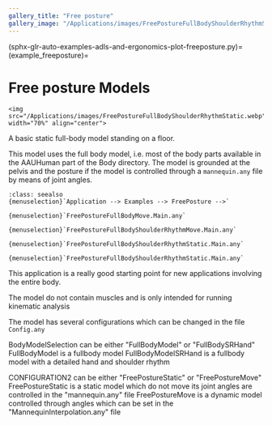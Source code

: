 ```yaml
---
gallery_title: "Free posture"
gallery_image: "/Applications/images/FreePostureFullBodyShoulderRhythmStatic.webp"
---
```


(sphx-glr-auto-examples-adls-and-ergonomics-plot-freeposture.py)=
(example_freeposture)=
# Free posture Models


````{sidebar} **Example**
<img src="/Applications/images/FreePostureFullBodyShoulderRhythmStatic.webp" width="70%" align="center">

````

A basic static full-body model standing on a floor.


This model uses the full body model, i.e. most of the body parts available
in the AAUHuman part of the Body directory. The model is grounded at the
pelvis and the posture if the model is controlled through a `mannequin.any`
file by means of joint angles.

```{admonition} **Main file location in AMMR:**
:class: seealso
{menuselection}`Application --> Examples --> FreePosture -->`

{menuselection}`FreePostureFullBodyMove.Main.any`

{menuselection}`FreePostureFullBodyShoulderRhythmMove.Main.any`

{menuselection}`FreePostureFullBodyShoulderRhythmStatic.Main.any`

{menuselection}`FreePostureFullBodyShoulderRhythmStatic.Main.any`
```

This application is a really good starting point for new applications
involving the entire body.

The model do not contain muscles and is only intended for running kinematic analysis

The model has several configurations which can be changed in the file `Config.any`

BodyModelSelection can be either "FullBodyModel"  or "FullBodySRHand"
FullBodyModel is a fullbody model
FullBodyModelSRHand is a fullbody model with a detailed hand and shoulder rhythm

CONFIGURATION2 can be either "FreePostureStatic" or "FreePostureMove"
FreePostureStatic is a static model which do not move its joint angles are controlled in the "mannequin.any" file
FreePostureMove is a dynamic model controlled through angles which can be set in the "MannequinInterpolation.any" file
